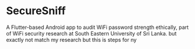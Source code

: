 # SecureSniff
A Flutter-based Android app to audit WiFi password strength ethically, part of WiFi security research at South Eastern University of Sri Lanka.
but exactly not match my research but this is steps for ny
